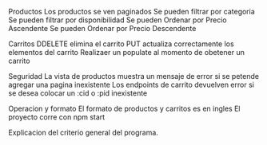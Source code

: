 Productos
Los productos se ven paginados
Se pueden filtrar por categoria
Se pueden filtrar por disponibilidad
Se pueden Ordenar por Precio Ascendente
Se pueden Ordenar por Precio Descendente

Carritos
DDELETE elimina el carrito
PUT actualiza correctamente los elementos del carrito
Realizaer un populate al momento de obetener un carrito

Seguridad
La vista de productos muestra un mensaje de error si se petende agregar una pagina inexistente
Los endpoints de carrito devuelven error si se desea colocar un :cid o :pid inexistente

Operacion y formato
El formato de productos y carritos es en ingles
El proyecto corre con npm start

Explicacion del criterio general del programa.